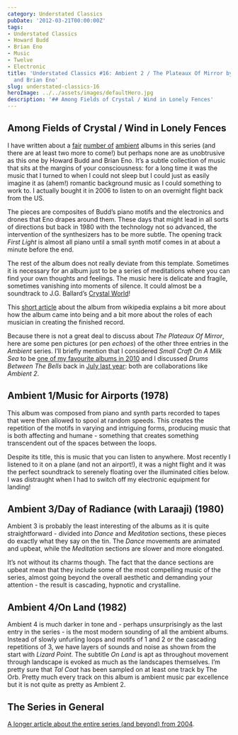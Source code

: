 ```yaml
---
category: Understated Classics
pubDate: '2012-03-21T00:00:00Z'
tags:
- Understated Classics
- Howard Budd
- Brian Eno
- Music
- Twelve
- Electronic
title: 'Understated Classics #16: Ambient 2 / The Plateaux Of Mirror by Howard Budd
  and Brian Eno'
slug: understated-classics-16
heroImage: ../../assets/images/defaultHero.jpg
description: '## Among Fields of Crystal / Wind in Lonely Fences'
---
```

## Among Fields of Crystal / Wind in Lonely Fences

I have written about a [fair](uc4) [number of](uc6) [ambient](uc13) albums in this series (and there are at least two more to come!) but perhaps none are as unobtrusive as this one by Howard Budd and Brian Eno. It’s a subtle collection of music that sits at the margins of your consciousness: for a long time it was the music that I turned to when I could not sleep but I could just as easily imagine it as (ahem!) romantic background music as I could something to work to. I actually bought it in 2006 to listen to on an overnight flight back from the US.

The pieces are composites of Budd’s piano motifs and the electronics and drones that Eno drapes around them. These days that might lead in all sorts of directions but back in 1980 with the technology not so advanced, the intervention of the synthesizers has to be more subtle. The opening track _First Light_ is almost all piano until a small synth motif comes in at about a minute before the end.

The rest of the album does not really deviate from this template. Sometimes it is necessary for an album just to be a series of meditations where you can find your own thoughts and feelings. The music here is delicate and fragile, sometimes vanishing into moments of silence. It could almost be a soundtrack to J.G. Ballard’s [Crystal World](the-crystal-world)!

This [short article](http://en.wikipedia.org/wiki/The_Plateaux_of_Mirror) about the album from wikipedia explains a bit more about how the album came into being and a bit more about the roles of each musician in creating the finished record.

Because there is not a great deal to discuss about _The Plateaux Of Mirror_, here are some pen pictures (or pen _echoes_) of the other three entries in the _Ambient_ series. I’ll briefly mention that I considered _Small Craft On A Milk Sea_ to be [one of my favourite albums in 2010](2010-in-review) and I discussed _Drums Between The Bells_ back in [July last year](album-digest-july-2011): both are collaborations like _Ambient 2_.

## Ambient 1/Music for Airports (1978)

This album was composed from piano and synth parts recorded to tapes that were then allowed to spool at random speeds. This creates the repetition of the motifs in varying and intriguing forms, producing music that is both affecting and humane - something that creates something transcendent out of the spaces between the loops.

Despite its title, this is music that you can listen to anywhere. Most recently I listened to it on a plane (and not an airport!), it was a night flight and it was the perfect soundtrack to serenely floating over the illuminated cities below. I was distraught when I had to switch off my electronic equipment for landing!

## Ambient 3/Day of Radiance (with Laraaji) (1980)

Ambient 3 is probably the least interesting of the albums as it is quite straightforward - divided into _Dance_ and _Meditation_ sections, these pieces do exactly what they say on the tin. The _Dance_ movements are animated and upbeat, while the _Meditation_ sections are slower and more elongated.

It’s not without its charms though. The fact that the dance sections are upbeat mean that they include some of the most compelling music of the series, almost going beyond the overall aesthetic and demanding your attention - the result is cascading, hypnotic and crystalline.

## Ambient 4/On Land (1982)

Ambient 4 is much darker in tone and - perhaps unsurprisingly as the last entry in the series - is the most modern sounding of all the ambient albums. Instead of slowly unfurling loops and motifs of 1 and 2 or the cascading repetitions of 3, we have layers of sounds and noise as shown from the start with _Lizard Point_. The subtitle _On Land_ is apt as throughout movement through landscape is evoked as much as the landscapes themselves. I’m pretty sure that _Tal Coat_ has been sampled on at least one track by The Orb. Pretty much every track on this album is ambient music par excellence but it is not quite as pretty as Ambient 2.

## The Series in General

[A longer article about the entire series (and beyond) from 2004](http://www.stylusmagazine.com/articles/weekly_article/brian-eno-and-the-ambient-series.htm).